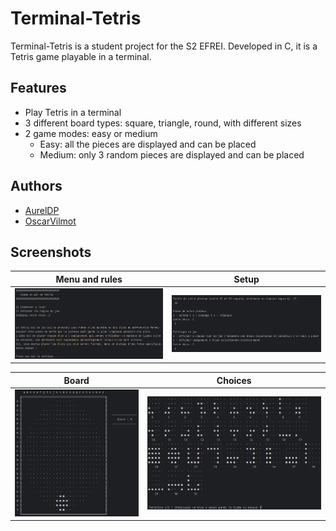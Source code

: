 # Terminal-Tetris

Terminal-Tetris is a student project for the S2 EFREI.
Developed in C, it is a Tetris game playable in a terminal.

## Features

- Play Tetris in a terminal
- 3 different board types: square, triangle, round, with different sizes
- 2 game modes: easy or medium
  - Easy: all the pieces are displayed and can be placed
  - Medium: only 3 random pieces are displayed and can be placed

## Authors

- [AurelDP](https://github.com/AurelDP)
- [OscarVilmot](https://github.com/OscarVilmot)

## Screenshots

| Menu and rules                                                                                      | Setup                                                                                                |
|-----------------------------------------------------------------------------------------------------|------------------------------------------------------------------------------------------------------|
| ![App Screenshot](https://raw.githubusercontent.com/AurelDP/Terminal-Tetris/master/images/menu.png) | ![App Screenshot](https://raw.githubusercontent.com/AurelDP/Terminal-Tetris/master/images/setup.png) |

| Board                                                                                                | Choices                                                                                               |
|------------------------------------------------------------------------------------------------------|-------------------------------------------------------------------------------------------------------|
| ![App Screenshot](https://raw.githubusercontent.com/AurelDP/Terminal-Tetris/master/images/board.png) | ![App Screenshot](https://raw.githubusercontent.com/AurelDP/Terminal-Tetris/master/images/pieces.png) |